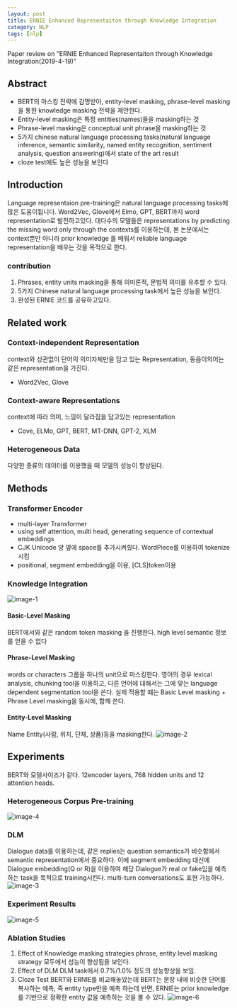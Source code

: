 ```yaml
---
layout: post
title: ERNIE Enhanced Representaiton through Knowledge Integration
category: NLP
tags: [nlp]
---
```


Paper review on "ERNIE Enhanced Representaiton through Knowledge Integration(2019-4-19)"

## Abstract
* BERT의 마스킹 전략에 감명받아, entity-level masking, phrase-level masking을 통한 knowledge masking 전략을 제안한다.
* Entity-level masking은 특정 entities(names)들을 masking하는 것
* Phrase-level masking은 conceptual unit phrase을 masking하는 것
* 5가지 chinese natural language processing tasks(natural language inference, semantic similarity, named entity recognition, sentiment analysis, question answering)에서 state of the art result
* cloze test에도 높은 성능을 보인다

## Introduction
Language representaion pre-training은 natural language processing tasks에 많은 도움이됩니다.
Word2Vec, Glove에서 Elmo, GPT, BERT까지 word representation로 발전하고있다.
대다수의 모델들은 representations by predicting the missing word only through the contexts를 이용하는데, 본 논문에서는 context뿐만 아니라 prior knowledge 를 배워서 reliable language representation을 배우는 것을 목적으로 한다.

### contribution
1. Phrases, entity units masking을 통해 의미론적, 문법적 의미를 유추할 수 있다.
2. 5가지 Chinese natural language processing task에서 높은 성능을 보인다.
3. 완성된 ERNIE 코드를 공유하고있다.

## Related work

### Context-independent Representation
context와 상관없이 단어의 의미자체만을 담고 있는 Representation, 동음이의어는 같은 representation을 가진다.
* Word2Vec, Glove

### Context-aware Representations
context에 따라 의미, 느낌이 달라짐을 담고있는 representation
* Cove, ELMo, GPT, BERT, MT-DNN, GPT-2, XLM

### Heterogeneous Data
다양한 종류의 데이터를 이용했을 때 모델의 성능이 향상된다.

## Methods
### Transformer Encoder
* multi-layer Transformer
* using self attention, multi head, generating sequence of contextual embeddings
* CJK Unicode 양 옆에 space를 추가시켜줬다. WordPiece를 이용하여 tokenize시킴
* positional, segment embedding을 이용, [CLS]token이용

### Knowledge Integration
![image-1]({{site.baseurl}}/assets/images/2019-11-11-ERNIE-Enhanced-Representations-Through-Knowledge-Integrration-1.png)

#### Basic-Level Masking
BERT에서와 같은 random token masking 을 진행한다. high level semantic 정보를 얻을 수 없다

#### Phrase-Level Masking
words or characters 그룹을 하나의 unit으로 마스킹한다. 영어의 경우 lexical analysis, chunking tool을 이용하고, 다른 언어에 대해서는 그에 맞는 language dependent segmentation tool을 쓴다.
실제 적용할 떄는 Basic Level masking + Phrase Level masking을 동시에, 함께 쓴다.

#### Entity-Level Masking
Name Entity(사람, 위치, 단체, 상품)등을 masking한다.
![image-2]({{site.baseurl}}/assets/images/2019-11-11-ERNIE-Enhanced-Representations-Through-Knowledge-Integrration-2.png)

## Experiments
BERT와 모델사이즈가 같다. 12encoder layers, 768 hidden units and 12 attention heads.

### Heterogeneous Corpus Pre-training
![image-4]({{site.baseurl}}/assets/images/2019-11-11-ERNIE-Enhanced-Representations-Through-Knowledge-Integrration-4.png)

### DLM
Dialogue data를 이용하는데, 같은 replies는 question semantics가 비슷함에서 semantic representation에서 중요하다. 이에 segment embedding 대신에 Dialogue embedding(Q or R)을 이용하여 해당 Dialogue가 real or fake임을 예측하는 task을 목적으로 training시킨다. multi-turn conversations도 표현 가능하다.
![image-3]({{site.baseurl}}/assets/images/2019-11-11-ERNIE-Enhanced-Representations-Through-Knowledge-Integrration-3.png)

### Experiment Results
![image-5]({{site.baseurl}}/assets/images/2019-11-11-ERNIE-Enhanced-Representations-Through-Knowledge-Integrration-5.png)

### Ablation Studies
1. Effect of Knowledge masking strategies
phrase, entity level masking strategy 모두에서 성능이 향상됨을 보인다.
2. Effect of DLM
DLM task에서 0.7%/1.0% 정도의 성능향상을 보임.
3. Cloze Test
BERT와 ERNIE를 비교해놓았는데 BERT는 문장 내에 비슷한 단어를 복사하는 예측, 즉 entity type만을 예측 하는데 반면, ERNIE는 prior knowledge를 기반으로 정확한 entity 값을 예측하는 것을 볼 수 있다.
![image-6]({{site.baseurl}}/assets/images/2019-11-11-ERNIE-Enhanced-Representations-Through-Knowledge-Integrration-6.png)
